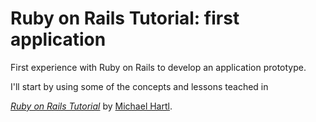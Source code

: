 # Ruby on Rails Tutorial: first application

First experience with Ruby on Rails to develop an application prototype.

I'll start by using some of the concepts and lessons teached in 

[*Ruby on Rails Tutorial*](http://railstutorial.org/)
by [Michael Hartl](http://michaelhartl.com/).